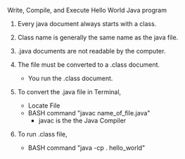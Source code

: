 Write, Compile, and Execute Hello World Java program


1. Every java document always starts with a class.

2. Class name is generally the same name as the java file.

3. .java documents are not readable by the computer.

4. The file must be converted to a .class document.
	- You run the .class document.

5. To convert the .java file in Terminal,
	- Locate File
	- BASH command "javac name_of_file.java"
		- javac is the the Java Compiler

6. To run .class file, 
	- BASH command "java -cp . hello_world"

